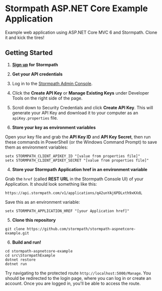 # Stormpath ASP.NET Core Example Application

Example web application using ASP.NET Core MVC 6 and Stormpath. Clone it and kick the tires!

## Getting Started

1. **[Sign up](https://api.stormpath.com/register) for Stormpath**

2. **Get your API credentials**

  1. Log in to the [Stormpath Admin Console](https://api.stormpath.com/).
  2. Click the **Create API Key** or **Manage Existing Keys** under Developer Tools on the right side of the page. 
  3. Scroll down to Security Credentials and click **Create API Key**. This will generate your API Key and download it to your computer as an `apiKey.properties` file.

3. **Store your key as environment variables**

  Open your key file and grab the **API Key ID** and **API Key Secret**, then run these commands in PowerShell (or the Windows Command Prompt) to save them as environment variables:

  ```
  setx STORMPATH_CLIENT_APIKEY_ID "[value from properties file]"
  setx STORMPATH_CLIENT_APIKEY_SECRET "[value from properties file]"
  ```
  
4. **Store your Stormpath Application href in an environment variable**

  Grab the `href` (called **REST URL** in the Stormpath Console UI) of your Application. It should look something like this:

  `https://api.stormpath.com/v1/applications/q42unYAj6PDLxth9xKXdL`

  Save this as an environment variable:

  ```
  setx STORMPATH_APPLICATION_HREF "[your Application href]"
  ```

5. **Clone this repository**

  ```
  git clone https://github.com/stormpath/stormpath-aspnetcore-example.git
  ```
  
6. **Build and run!**
  ```
  cd stormpath-aspnetcore-example
  cd src\StormpathExample
  dotnet restore
  dotnet run
  ```
  
  Try navigating to the protected route `http://localhost:5000/Manage`. You should be redirected to the login page, where you can log in or create an account. Once you are logged in, you'll be able to access the route.
